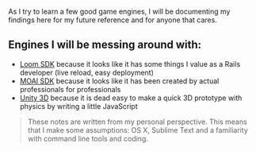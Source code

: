 As I try to learn a few good game engines,  I will be documenting my findings here for my future reference and for anyone that cares.

## Engines I will be messing around with:

* [Loom SDK](http://theengine.co/) because it looks like it has some things I value as a Rails developer (live reload, easy deployment)
* [MOAI SDK](http://getmoai.com/) because it looks like it has been created by actual professionals for professionals
* [Unity 3D](http://unity3d.com/) because it is dead easy to make a quick 3D prototype with physics by writing a little JavaScript

> These notes are written from my personal perspective. This means that I make some assumptions: OS X, Sublime Text and a familiarity with command line tools and coding.
